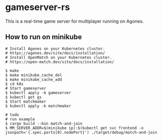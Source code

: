 # gameserver-rs

This is a real-time game server for multiplayer running on Agones.

## How to run on minikube

```
# Install Agones on your Kubernetes cluster.
# https://agones.dev/site/docs/installation/
# Install OpenMatch on your Kubernetes cluster.
# https://open-match.dev/site/docs/installation/

$ make
$ make minikube_cache_del
$ make minikube_cache_add
$ cd k8s
# Start gameserver
$ kubectl apply -k gameserver
$ kubectl get gs
$ Start matchmaker
$ kubectl apply -k matchmaker

# todo
# run example
$ cargo build --bin match-and-join
$ MM_SERVER_ADDR=$(minikube ip):$(kubectl get svc frontend -o jsonpath='{.spec.ports[0].nodePort}') ./target/debug/match-and-join
```
